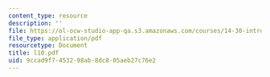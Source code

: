 ```yaml
---
content_type: resource
description: ''
file: https://ol-ocw-studio-app-qa.s3.amazonaws.com/courses/14-30-introduction-to-statistical-method-in-economics-spring-2006/9ccad9f7453298ab8dc805aeb27c76e2_l10.pdf
file_type: application/pdf
resourcetype: Document
title: l10.pdf
uid: 9ccad9f7-4532-98ab-8dc8-05aeb27c76e2
---
```

